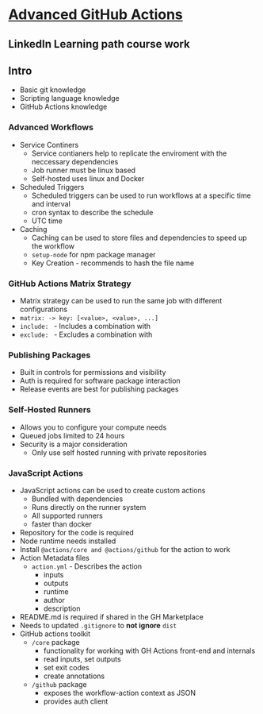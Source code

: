 # [Advanced GitHub Actions](https://www.linkedin.com/learning/advanced-github-actions)

## LinkedIn Learning path course work

## Intro
- Basic git knowledge
- Scripting language knowledge
- GitHub Actions knowledge

### Advanced Workflows
- Service Continers
  - Service contianers help to replicate the enviroment with the neccessary dependencies
  - Job runner must be linux based
  - Self-hosted uses linux and Docker
- Scheduled Triggers
  - Scheduled triggers can be used to run workflows at a specific time and interval
  - cron syntax to describe the schedule
  - UTC time
- Caching
  - Caching can be used to store files and dependencies to speed up the workflow
  - `setup-node` for npm package manager
  - Key Creation - recommends to hash the file name

### GitHub Actions Matrix Strategy
- Matrix strategy can be used to run the same job with different configurations
- `matrix: -> key: [<value>, <value>, ...]`
- `include: ` - Includes a combination with
- `exclude: ` - Excludes a combination with

### Publishing Packages
- Built in controls for permissions and visibility
- Auth is required for software package interaction
- Release events are best for publishing packages

### Self-Hosted Runners
- Allows you to configure your compute needs
- Queued jobs limited to 24 hours
- Security is a major consideration
  - Only use self hosted running with private repositories

### JavaScript Actions
- JavaScript actions can be used to create custom actions
  - Bundled with dependencies
  - Runs directly on the runner system
  - All supported runners
  - faster than docker
- Repository for the code is required
- Node runtime needs installed
- Install `@actions/core and @actions/github` for the action to work
- Action Metadata files
  - `action.yml` - Describes the action
    - inputs
    - outputs
    - runtime
    - author
    - description
- README.md is required if shared in the GH Marketplace
- Needs to updated `.gitignore` to **not ignore** `dist`
- GitHub actions toolkit
  - `/core` package
    - functionality for working with GH Actions front-end and internals
    - read inputs, set outputs
    - set exit codes
    - create annotations
  - `/github` package
    - exposes the workflow-action context as JSON
    - provides auth client